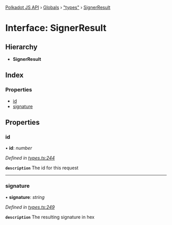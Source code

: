 [Polkadot JS API](../README.md) › [Globals](../globals.md) › ["types"](../modules/_types_.md) › [SignerResult](_types_.signerresult.md)

# Interface: SignerResult

## Hierarchy

* **SignerResult**

## Index

### Properties

* [id](_types_.signerresult.md#id)
* [signature](_types_.signerresult.md#signature)

## Properties

###  id

• **id**: *number*

*Defined in [types.ts:244](https://github.com/polkadot-js/api/blob/506b042f8c/packages/api/src/types.ts#L244)*

**`description`** The id for this request

___

###  signature

• **signature**: *string*

*Defined in [types.ts:249](https://github.com/polkadot-js/api/blob/506b042f8c/packages/api/src/types.ts#L249)*

**`description`** The resulting signature in hex
